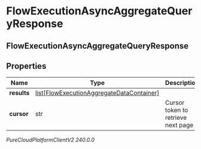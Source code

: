 # FlowExecutionAsyncAggregateQueryResponse

## FlowExecutionAsyncAggregateQueryResponse

## Properties

|Name | Type | Description | Notes|
|------------ | ------------- | ------------- | -------------|
| **results** | [list[FlowExecutionAggregateDataContainer]](FlowExecutionAggregateDataContainer) |  | [optional] |
| **cursor** | str | Cursor token to retrieve next page | [optional] |



_PureCloudPlatformClientV2 240.0.0_
